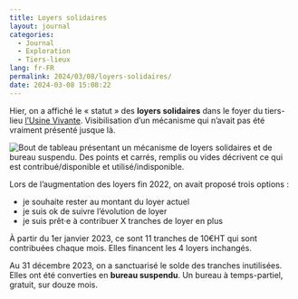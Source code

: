 ```yaml
---
title: Loyers solidaires
layout: journal
categories:
  - Journal
  - Exploration
  - Tiers-lieux
lang: fr-FR
permalink: 2024/03/08/loyers-solidaires/
date: 2024-03-08 15:08:22
---
```


Hier, on a affiché le « statut » des **loyers solidaires** dans le foyer du tiers-lieu [l’Usine Vivante]. Visibilisation d’un mécanisme qui n’avait pas été vraiment présenté jusque là.

![Bout de tableau présentant un mécanisme de loyers solidaires et de bureau suspendu. Des points et carrés, remplis ou vides décrivent ce qui est contribué/disponible et utilisé/indisponible.](/images/2024/03/panneau-loyers-solidaires.jpg)

Lors de l’augmentation des loyers  fin 2022, on avait proposé trois options :
- je souhaite rester au montant du loyer actuel
- je suis ok de suivre l’évolution de loyer
- je suis prêt‧e à contribuer X tranches de loyer en plus

À partir du 1er janvier 2023, ce sont 11 tranches de 10€HT qui sont contribuées chaque mois. Elles financent les 4 loyers inchangés.

Au 31 décembre 2023, on a sanctuarisé le solde des tranches inutilisées. Elles ont été converties en **bureau suspendu**. Un bureau à temps-partiel, gratuit, sur douze mois.





[l’Usine Vivante]: https://usinevivante.org
